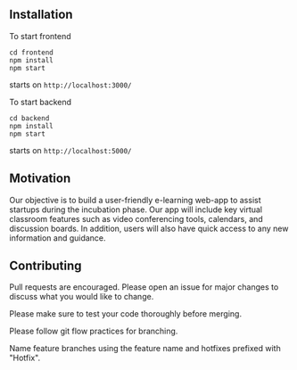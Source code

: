 
## Installation

To start frontend

```
cd frontend
npm install
npm start
```
starts on `http://localhost:3000/`

To start backend
```
cd backend
npm install
npm start
```
starts on `http://localhost:5000/`


## Motivation
Our objective is to build a user-friendly e-learning web-app to assist startups during the incubation phase. Our app will include key virtual classroom features such as video conferencing tools, calendars, and discussion boards. In addition, users will also have quick access to any new information and guidance.


## Contributing
Pull requests are encouraged. Please open an issue for major changes to discuss what you would like to change.

Please make sure to test your code thoroughly before merging.

Please follow git flow practices for branching.

Name feature branches using the feature name and hotfixes prefixed with "Hotfix". 

